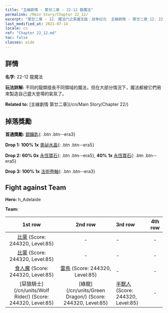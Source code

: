 ```yaml
---
title: "主線劇情 - 第廿二章 - 22-12 龍魔法"
permalink: /Main Story/Chapter 22_12/
excerpt: "第廿二章 - 12. 魔法门之英雄无敌：战争纪元  主線劇情 - 第廿二章_12. 22-12 龍魔法"
last_modified_at: 2021-07-14
locale: cn
ref: "Chapter 22_12.md"
toc: false
classes: wide
---
```


## 詳情

 **名字:** 22-12 龍魔法

 **玩法詳解:** 不同的龍類擅長不同領域的魔法，但在大部分情況下，魔法都被它們用來製造自己盛大登場的氣氛了。

 **Related to:** [主線劇情 第廿二章](/cn/Main Story/Chapter 22/)

## 掉落獎勵

 **首通獎勵:** [銀鑰匙](/cn/Items/con_693/){: .btn .btn--era3}

 **Drop 1:** **100% 1x** [奧祕水晶](/cn/Items/mat_80/){: .btn .btn--era5}

 **Drop 2:** **60% 0x** [永恆寶石](/cn/Items/mat_72/){: .btn .btn--era5}, **40% 1x** [永恆寶石](/cn/Items/mat_72/){: .btn .btn--era5}

 **Drop 3:** **100% 1x** [法術卷軸](/cn/Items/con_694/){: .btn .btn--era3}


## Fight against Team
 **Hero:** h_Adelaide

 **Team:**


  | 1st row | 2nd row | 3rd row | 4th row |
  |:----:|:----:|:----|:----:|
  | [比蒙](/cn/units/Behemoth/) (Score: 244320, Level:85)  | - | - | - |
  | [比蒙](/cn/units/Behemoth/) (Score: 244320, Level:85)  | - | - | - |
  | [食人魔](/cn/units/Ogre/) (Score: 244320, Level:85)  | [雷鳥](/cn/units/Roc/) (Score: 244320, Level:85)  | - | - |
  | [惡狼騎士](/cn/units/Wolf Rider/) (Score: 244320, Level:85)  | [綠龍](/cn/units/Green Dragon/) (Score: 244320, Level:85)  | [半獸人](/cn/units/Orc/) (Score: 244320, Level:85)  | - |


